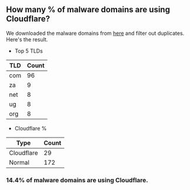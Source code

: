## How many % of malware domains are using Cloudflare?


We downloaded the malware domains from [here](https://urlhaus.abuse.ch) and filter out duplicates.
Here's the result.


[//]: # (start replacement)


- Top 5 TLDs

| TLD | Count |
| --- | --- |
| com | 96 |
| za | 9 |
| net | 8 |
| ug | 8 |
| org | 8 |


- Cloudflare %

| Type | Count |
| --- | --- |
| Cloudflare | 29 |
| Normal | 172 |


### 14.4% of malware domains are using Cloudflare.